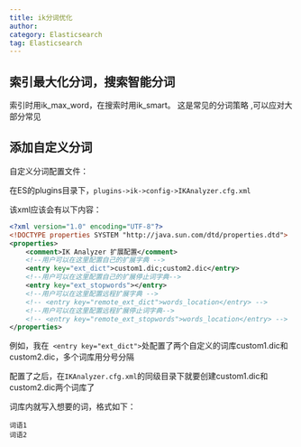```yaml
---
title: ik分词优化
author:
category: Elasticsearch
tag: Elasticsearch
---
```


## 索引最大化分词，搜索智能分词

索引时用ik_max_word，在搜索时用ik_smart。 这是常见的分词策略 ,可以应对大部分常见

## 添加自定义分词

自定义分词配置文件：

在ES的plugins目录下，`plugins->ik->config->IKAnalyzer.cfg.xml`

该xml应该会有以下内容：

```xml
<?xml version="1.0" encoding="UTF-8"?>
<!DOCTYPE properties SYSTEM "http://java.sun.com/dtd/properties.dtd">
<properties>
    <comment>IK Analyzer 扩展配置</comment>
    <!--用户可以在这里配置自己的扩展字典 -->
    <entry key="ext_dict">custom1.dic;custom2.dic</entry>
    <!--用户可以在这里配置自己的扩展停止词字典-->
    <entry key="ext_stopwords"></entry>
    <!--用户可以在这里配置远程扩展字典 -->
    <!-- <entry key="remote_ext_dict">words_location</entry> -->
    <!--用户可以在这里配置远程扩展停止词字典-->
    <!-- <entry key="remote_ext_stopwords">words_location</entry> -->
</properties>
```

例如，我在` <entry key="ext_dict">`处配置了两个自定义的词库custom1.dic和custom2.dic，多个词库用分号分隔

配置了之后，在`IKAnalyzer.cfg.xml`的同级目录下就要创建custom1.dic和custom2.dic两个词库了

词库内就写入想要的词，格式如下：

```plain
词语1
词语2
```
